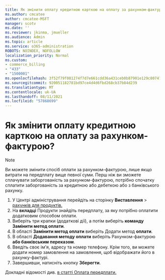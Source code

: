 ```yaml
---
title: Як змінити оплату кредитною карткою на оплату за рахунком-фактурою?
ms.author: cmcatee
author: cmcatee-MSFT
manager: scotv
ms.date: ''
ms.reviewer: jkinma, jmueller
ms.audience: Admin
ms.topic: article
ms.service: o365-administration
ROBOTS: NOINDEX, NOFOLLOW
localization_priority: Normal
ms.custom:
- commerce_billing
- "433"
- "1500001"
ms.openlocfilehash: 3f52f79f081274f7d7e661cdd36a431ceb0b87901e129c80747430a00d762d67
ms.sourcegitcommit: 920051182781bd97ce4d4d6fbd268cb37b84d239
ms.translationtype: MT
ms.contentlocale: uk-UA
ms.lasthandoff: 08/11/2021
ms.locfileid: "57868699"
---
```

# <a name="how-do-i-change-from-credit-card-payments-to-invoice"></a>Як змінити оплату кредитною карткою на оплату за рахунком-фактурою?

> [!NOTE]
> Ви можете змінити спосіб оплати за рахунком-фактурою, лише якщо витрати на передплату вище певної суми. Перш ніж ви зможете сплачувати заборгованість за рахунком-фактурою, потрібно спочатку сплатити заборгованість за кредитною або дебеткою або з банківського рахунку.

1. У Центрі адміністрування перейдіть на сторінку **Виставлення**  >  [рахунків для продуктів.](https://go.microsoft.com/fwlink/p/?linkid=842054)
2. На **вкладці** Продукти знайдіть передплату, за яку потрібно оплатити додатковим способом оплати.
3. Виберіть три крапки (додаткові дії), а потім виберіть **команду Замінити метод оплати**.
4. В області **Замінити метод оплати** виберіть Додати метод **оплати**.
5. В області **Додавання методу оплати** виберіть Рахунком-фактурою **або банківським переказом**.
6. Введіть своє ім'я, адресу та номер телефону. Крім того, ви можете додати номер замовлення на замовлення, щоб відображати його в рахунку-фактурі.
7. Завершивши, натисніть кнопку **Зберегти**.

Докладні відомості див. [в статті Оплата передплати.](https://docs.microsoft.com/microsoft-365/commerce/billing-and-payments/pay-for-your-subscription)